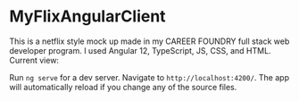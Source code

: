 # MyFlixAngularClient
This is a netflix style mock up made in my CAREER FOUNDRY full stack web developer program.  I used Angular 12, TypeScript, JS, CSS, and HTML.
Current view:
<img scr = ""></img>

Run `ng serve` for a dev server. Navigate to `http://localhost:4200/`. The app will automatically reload if you change any of the source files.

